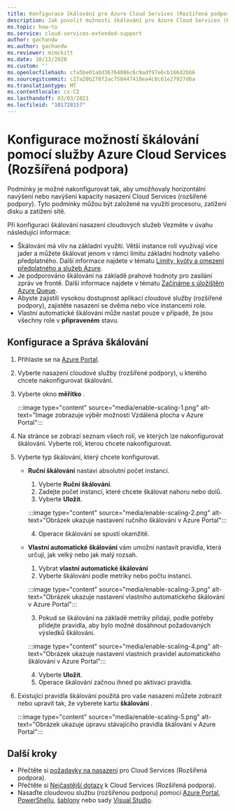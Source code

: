 ```yaml
---
title: Konfigurace škálování pro Azure Cloud Services (Rozšířená podpora)
description: Jak povolit možnosti škálování pro Azure Cloud Services (Rozšířená podpora)
ms.topic: how-to
ms.service: cloud-services-extended-support
author: gachandw
ms.author: gachandw
ms.reviewer: mimckitt
ms.date: 10/13/2020
ms.custom: ''
ms.openlocfilehash: cfa5be01a0d36764086c6c9adf97e6cb166d2bb6
ms.sourcegitcommit: c27a20b278f2ac758447418ea4c8c61e27927d6a
ms.translationtype: MT
ms.contentlocale: cs-CZ
ms.lasthandoff: 03/03/2021
ms.locfileid: "101728157"
---
```

# <a name="configure-scaling-options-with-azure-cloud-services-extended-support"></a>Konfigurace možností škálování pomocí služby Azure Cloud Services (Rozšířená podpora) 

Podmínky je možné nakonfigurovat tak, aby umožňovaly horizontální navýšení nebo navýšení kapacity nasazení Cloud Services (rozšířené podpory). Tyto podmínky můžou být založené na využití procesoru, zatížení disku a zatížení sítě. 

Při konfiguraci škálování nasazení cloudových služeb Vezměte v úvahu následující informace:
- Škálování má vliv na základní využití. Větší instance rolí využívají více jader a můžete škálovat jenom v rámci limitu základní hodnoty vašeho předplatného. Další informace najdete v tématu [Limity, kvóty a omezení předplatného a služeb Azure](../azure-resource-manager/management/azure-subscription-service-limits.md).
- Je podporováno škálování na základě prahové hodnoty pro zasílání zpráv ve frontě. Další informace najdete v tématu [Začínáme s úložištěm Azure Queue](../storage/queues/storage-dotnet-how-to-use-queues.md).
- Abyste zajistili vysokou dostupnost aplikací cloudové služby (rozšířené podpory), zajistěte nasazení se dvěma nebo více instancemi role.
- Vlastní automatické škálování může nastat pouze v případě, že jsou všechny role v **připraveném** stavu.

## <a name="configure-and-manage-scaling"></a>Konfigurace a Správa škálování

1. Přihlaste se na [Azure Portal](https://portal.azure.com). 
2. Vyberte nasazení cloudové služby (rozšířené podpory), u kterého chcete nakonfigurovat škálování. 
3. Vyberte okno **měřítko** . 

    :::image type="content" source="media/enable-scaling-1.png" alt-text="Image zobrazuje výběr možnosti Vzdálená plocha v Azure Portal":::

4. Na stránce se zobrazí seznam všech rolí, ve kterých lze nakonfigurovat škálování. Vyberte roli, kterou chcete nakonfigurovat. 
5. Vyberte typ škálování, který chcete konfigurovat.
    - **Ruční škálování** nastaví absolutní počet instancí.
        1. Vyberte **Ruční škálování**.
        2. Zadejte počet instancí, které chcete škálovat nahoru nebo dolů.
        3. Vyberte **Uložit**.

        :::image type="content" source="media/enable-scaling-2.png" alt-text="Obrázek ukazuje nastavení ručního škálování v Azure Portal":::

        4. Operace škálování se spustí okamžitě. 
        
    - **Vlastní automatické škálování** vám umožní nastavit pravidla, která určují, jak velký nebo jak malý rozsah. 
        1. Vybrat **vlastní automatické škálování**
        2. Vyberte škálování podle metriky nebo počtu instancí.

        :::image type="content" source="media/enable-scaling-3.png" alt-text="Obrázek ukazuje nastavení vlastního automatického škálování v Azure Portal":::

        3. Pokud se škálování na základě metriky přidají, podle potřeby přidejte pravidla, aby bylo možné dosáhnout požadovaných výsledků škálování.

        :::image type="content" source="media/enable-scaling-4.png" alt-text="Obrázek ukazuje nastavení vlastních pravidel automatického škálování v Azure Portal":::

        4. Vyberte **Uložit**.
        5. Operace škálování začnou ihned po aktivaci pravidla.
        
6. Existující pravidla škálování použitá pro vaše nasazení můžete zobrazit nebo upravit tak, že vyberete kartu **škálování** .

    :::image type="content" source="media/enable-scaling-5.png" alt-text="Obrázek ukazuje úpravu stávajícího pravidla škálování v Azure Portal":::

## <a name="next-steps"></a>Další kroky 
- Přečtěte si [požadavky na nasazení](deploy-prerequisite.md) pro Cloud Services (Rozšířená podpora).
- Přečtěte si [Nejčastější dotazy](faq.md) k Cloud Services (Rozšířená podpora).
- Nasaďte cloudovou službu (rozšířenou podporu) pomocí [Azure Portal](deploy-portal.md), [PowerShellu](deploy-powershell.md), [šablony](deploy-template.md) nebo sady [Visual Studio](deploy-visual-studio.md).
